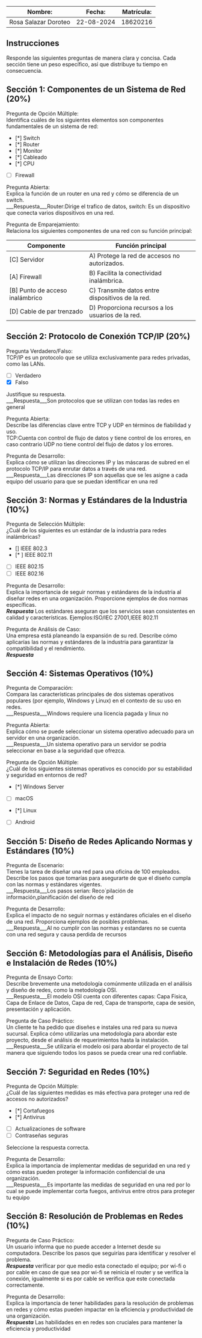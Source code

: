 |Nombre:              | Fecha:   | Matrícula: |
|----------------------|----------|------------|
| Rosa Salazar Doroteo | 22-08-2024 | 18620216 |

## Instrucciones

Responde las siguientes preguntas de manera clara y concisa. Cada sección tiene un peso específico, así que distribuye tu tiempo en consecuencia.

## Sección 1: Componentes de un Sistema de Red (20%)

Pregunta de Opción Múltiple:<br>
Identifica cuáles de los siguientes elementos son componentes fundamentales de un sistema de red:<br>

- [*] Switch
- [*] Router
- [*] Monitor
- [*] Cableado
- [*] CPU
- [ ] Firewall

Pregunta Abierta:<br>
Explica la función de un router en una red y cómo se diferencia de un switch.<br>
___Respuesta___Router:Dirige el trafico de datos, switch: Es un dispositivo que conecta varios dispositivos en una red.

Pregunta de Emparejamiento:<br>
Relaciona los siguientes componentes de una red con su función principal:<br>

| Componente                      | Función principal |
|---------------------------------|-------------------|
| [C] Servidor                    | A) Protege la red de accesos no autorizados. |
| [A] Firewall                    | B) Facilita la conectividad inalámbrica. |
| [B] Punto de acceso inalámbrico | C) Transmite datos entre dispositivos de la red. |
| [D] Cable de par trenzado       | D) Proporciona recursos a los usuarios de la red. |

## Sección 2: Protocolo de Conexión TCP/IP (20%)

Pregunta Verdadero/Falso:<br>
TCP/IP es un protocolo que se utiliza exclusivamente para redes privadas, como las LANs.

- [ ] Verdadero
- [X] Falso

Justifique su respuesta.<br>
___Respuesta___Son protocolos que se utilizan con todas las redes en general

Pregunta Abierta:<br>
Describe las diferencias clave entre TCP y UDP en términos de fiabilidad y uso.<br>
TCP:Cuenta con control de flujo de datos y tiene control de los errores, en caso contrario UDP no tiene control del flujo de datos y los errores.

Pregunta de Desarrollo:<br>
Explica cómo se utilizan las direcciones IP y las máscaras de subred en el protocolo TCP/IP para enrutar datos a través de una red.<br>
___Respuesta___Las direcciones IP son aquellas que se les asigne a cada equipo del usuario para que se puedan identificar en una red
## Sección 3: Normas y Estándares de la Industria (10%)

Pregunta de Selección Múltiple:<br>
¿Cuál de los siguientes es un estándar de la industria para redes inalámbricas?<br>

- [] IEEE 802.3
- [* ] IEEE 802.11
- [ ] IEEE 802.15
- [ ] IEEE 802.16

Pregunta de Desarrollo:<br>
Explica la importancia de seguir normas y estándares de la industria al diseñar redes en una organización. Proporcione ejemplos de dos normas específicas.<br>
___Respuesta___ Los estándares aseguran que los servicios sean consistentes en calidad y características. Ejemplos:ISO/IEC 27001,IEEE 802.11

Pregunta de Análisis de Caso:<br>
Una empresa está planeando la expansión de su red. Describe cómo aplicarías las normas y estándares de la industria para garantizar la compatibilidad y el rendimiento.<br>
___Respuesta___

## Sección 4: Sistemas Operativos (10%)

Pregunta de Comparación:<br>
Compara las características principales de dos sistemas operativos populares (por ejemplo, Windows y Linux) en el contexto de su uso en redes.<br>
___Respuesta___Windows requiere una licencia pagada y linux no

Pregunta Abierta:<br>
Explica cómo se puede seleccionar un sistema operativo adecuado para un servidor en una organización.<br>
___Respuesta___Un sistema operativo para un servidor se podria seleccionar en base a la seguridad que ofrezca.

Pregunta de Opción Múltiple:<br>
¿Cuál de los siguientes sistemas operativos es conocido por su estabilidad y seguridad en entornos de red?<br>

- [*] Windows Server
- [ ] macOS
- [*] Linux
- [ ] Android

## Sección 5: Diseño de Redes Aplicando Normas y Estándares (10%)

Pregunta de Escenario:<br>
Tienes la tarea de diseñar una red para una oficina de 100 empleados. Describe los pasos que tomarías para asegurarte de que el diseño cumpla con las normas y estándares vigentes.<br> 
___Respuesta___Los pasos serian: Reco´pilación de información,planificación del diseño  de red

Pregunta de Desarrollo:<br>
Explica el impacto de no seguir normas y estándares oficiales en el diseño de una red. Proporciona ejemplos de posibles problemas.<br>
___Respuesta___Al no cumplir con las normas y estandares no se cuenta con una red segura y causa perdida de recursos

## Sección 6: Metodologías para el Análisis, Diseño e Instalación de Redes (10%)

Pregunta de Ensayo Corto:<br>
Describe brevemente una metodología comúnmente utilizada en el análisis y diseño de redes, como la metodología OSI.<br> 
___Respuesta___El modelo OSI cuenta con diferentes capas: Capa Fisica, Capa de Enlace de Datos, Capa de red, Capa de transporte, capa de sesión, presentación y aplicación.

Pregunta de Caso Práctico:<br>
Un cliente te ha pedido que diseñes e instales una red para su nueva sucursal. Explica cómo utilizarías una metodología para abordar este proyecto, desde el análisis de requerimientos hasta la instalación.<br>
___Respuesta___Se utilizaria el modelo osi para abordar el proyecto de tal manera que siguiendo todos los pasos se pueda crear una red confiable.

## Sección 7: Seguridad en Redes (10%)

Pregunta de Opción Múltiple:<br>
¿Cuál de las siguientes medidas es más efectiva para proteger una red de accesos no autorizados?<br>

- [*] Cortafuegos
- [*] Antivirus
- [ ] Actualizaciones de software
- [ ] Contraseñas seguras

Seleccione la respuesta correcta.

Pregunta de Desarrollo:<br>
Explica la importancia de implementar medidas de seguridad en una red y cómo estas pueden proteger la información confidencial de una organización.<br>
___Respuesta___Es importante las medidas de seguridad en una red por lo cual se puede implementar corta fuegos, antivirus entre otros para proteger tu equipo

## Sección 8: Resolución de Problemas en Redes (10%)

Pregunta de Caso Práctico:<br>
Un usuario informa que no puede acceder a Internet desde su computadora. Describe los pasos que seguirías para identificar y resolver el problema.<br>
___Respuesta___ verificar por que medio esta conectado el equipo; por wi-fi o por cable en caso de que sea por wi-fi se reinicia el router y se verifica la conexión, igualmente si es por cable se verifica que este conectada correctamente.

Pregunta de Desarrollo:<br>
Explica la importancia de tener habilidades para la resolución de problemas en redes y cómo estas pueden impactar en la eficiencia y productividad de una organización.<br>
___Respuesta___ Las habilidades en en redes son cruciales para mantener la eficiencia y productividad 
